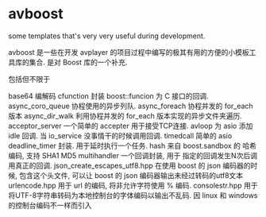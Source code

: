 avboost
=======

some templates that's very very useful during development.

avboost 是一些在开发 avplayer 的项目过程中编写的极其有用的方便的小模板工具库的集合. 是对 Boost 库的一个补充.

包括但不限于

  base64 编解码
  cfunction 封装 boost::funcion 为 C 接口的回调.
  async_coro_queue 协程使用的异步列队.
  async_foreach 协程并发的 for_each 版本
  async_dir_walk 利用协程并发的 for_each 版本实现的异步文件夹遍历.
  acceptor_server 一个简单的 accepter 用于接受TCP连接.
  avloop 为 asio 添加 idle 回调. 当 io_service 没事情干的时候调用回调.
  timedcall 简单的 asio  deadline_timer 封装. 用于延时执行一个任务.
  hash 来自 boost.sandbox 的 哈希编码, 支持 SHA1 MD5
  multihandler 一个回调封装, 用于 指定的回调发生N次后调用真正的回调.
  json_create_escapes_utf8.hpp 在使用 boost 的 json 编码器的时候, 包含这个头文件, 可以让 boost 的 json 编码器输出未经过转码的utf8文本
  urlencode.hpp 用于 url 的编码, 将非允许字符使用 % 编码.
  consolestr.hpp 用于将UTF-8字符串转码为本地控制台的字体编码以输出不乱码. 因 linux 和 windows 的控制台编码不一样而引入
  
  

